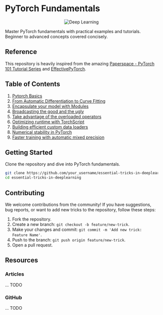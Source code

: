 # PyTorch Fundamentals

<p align="center">
  <img src="https://images.ctfassets.net/rc8q7tcpu9y3/4N9rb37CEIfSE6MQCh7tLx/393b411ead140cdf9d9255dee2aa5a97/Facebook-PyTorch-Conference-Experience-Design-Social.jpg?w=1200&h=630&fit=fill&fm=jpg&q=90" alt="Deep Learning">
</p>

Master PyTorch fundamentals with practical examples and tutorials. Beginner to advanced concepts covered concisely.

## Reference
This repository is heavily inspired from the amazing [Paperspace - PyTorch 101 Tutorial Series](https://github.com/Paperspace/PyTorch-101-Tutorial-Series) and [EffectivePyTorch](https://github.com/vahidk/EffectivePyTorch?tab=readme-ov-file#modules).


## Table of Contents

1. [Pytorch Basics](./01_Building_Your_First_Neural_Network.ipynb)
2. [From Automatic Differentiation to Curve Fitting](./02_Pixels_To_Prediction_Using_ConvNet.ipynb)
3. [Encapsulate your model with Modules](./03_Encapsulate_your_model_with_Modules.ipynb)
4. [Broadcasting the good and the ugly](./04_Broadcasting_the_good_and_the_ugly.ipynb)
5. [Take advantage of the overloaded operators](./05_Take_advantage_of_the_overloaded_operators.ipynb)
6. [Optimizing runtime with TorchScript](./06_Optimizing_runtime_with_TorchScript.ipynb)
7. [Building efficient custom data loaders](./07_Building_efficient_custom_data_loaders.ipynb)
8. [Numerical stability in PyTorch](./08_Numerical_stability_with_PyTorch.ipynb)
9. [Faster training with automatic mixed precision](./09_Faster_training_with_mixed_precision.ipynb)

## Getting Started

Clone the repository and dive into PyTorch fundamentals.

```bash
git clone https://github.com/your_username/essential-tricks-in-deeplearning.git
cd essential-tricks-in-deeplearning
```

## Contributing

We welcome contributions from the community! If you have suggestions, bug reports, or want to add new tricks to the repository, follow these steps:

1. Fork the repository.
2. Create a new branch: `git checkout -b feature/new-trick`.
3. Make your changes and commit: `git commit -m 'Add new trick: Feature Name'`.
4. Push to the branch: `git push origin feature/new-trick`.
5. Open a pull request.

## Resources

### Articles

... TODO

### GitHub

... TODO
